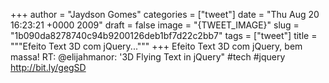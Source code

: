 
+++
author = "Jaydson Gomes"
categories = ["tweet"]
date = "Thu Aug 20 16:23:21 +0000 2009"
draft = false
image = "{TWEET_IMAGE}"
slug = "1b090da8278740c94b9200126deb1bf7d22c2bb7"
tags = ["tweet"]
title = """Efeito Text 3D com jQuery..."""
+++
Efeito Text 3D com jQuery, bem massa! RT: @elijahmanor: '3D Flying Text in jQuery" #tech #jquery http://bit.ly/gegSD
